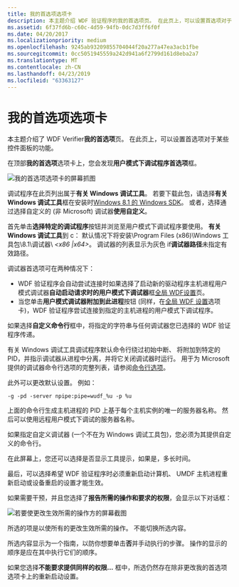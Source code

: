 ```yaml
---
title: 我的首选项选项卡
description: 本主题介绍 WDF 验证程序的我的首选项页。 在此页上，可以设置首选项对于某些控件面板的功能。
ms.assetid: 6f37fd6b-c60c-4d59-94fb-0dc7d3ff6f0f
ms.date: 04/20/2017
ms.localizationpriority: medium
ms.openlocfilehash: 9245ab93209855704044f20a277a47ea3acb1fbe
ms.sourcegitcommit: 0cc5051945559a242d941a6f2799d161d8eba2a7
ms.translationtype: MT
ms.contentlocale: zh-CN
ms.lasthandoff: 04/23/2019
ms.locfileid: "63363127"
---
```

# <a name="my-preferences-tab"></a>我的首选项选项卡


本主题介绍了 WDF Verifier**我的首选项**页。 在此页上，可以设置首选项对于某些控件面板的功能。

在顶部**我的首选项**选项卡上，您会发现**用户模式下调试程序首选项**框。

![我的首选项选项卡的屏幕抓图](images/wdfverifier-tab5.png)

调试程序在此页列出属于**有关 Windows 调试工具**。 若要下载此包，请选择**有关 Windows 调试工具**框在安装时[Windows 8.1 的 Windows SDK](https://go.microsoft.com/fwlink/p/?LinkId=733744)。 或者，选择通过选择自定义的 (非 Microsoft) 调试器**使用自定义**。

首先单击**选择特定的调试程序**按钮并浏览至用户模式下调试程序要使用。 **有关 Windows 调试工具**到 c： 默认情况下将安装\\Program Files (x86)\\Windows 工具包\\8.1\\调试器\\ *&lt;x86 |x64&gt;*。 调试器的列表显示为灰色 if**调试器路径**未指定有效路径。

调试器首选项可在两种情况下：

-   WDF 验证程序会自动尝试连接时如果选择了启动新的驱动程序主机进程用户模式调试器**自动启动请求时的用户模式下调试器**框[全局 WDF设置](global-wdf-settings-tab.md)页。
-   当您单击**用户模式调试器附加到此进程**按钮 (同样，在[全局 WDF 设置](global-wdf-settings-tab.md)选项卡)，WDF 验证程序尝试连接到指定的主机进程的用户模式下调试程序。

如果选择**自定义命令行**框中，将指定的字符串与任何调试器您已选择的 WDF 验证程序传递。

有关 Windows 调试工具调试程序默认命令行绕过初始中断、 将附加到特定的 PID，并指示调试器从进程中分离，并将它关闭调试器时运行。 用于为 Microsoft 提供的调试器命令行选项的完整列表，请参阅[命令行选项](https://msdn.microsoft.com/library/windows/hardware/ff539174)。

此外可以更改默认设置。 例如：

```
-g -pd -server npipe:pipe=wudf_%u -p %u
```

上面的命令行生成主机进程的 PID 上基于每个主机实例的唯一的服务器名称。 然后可以使用远程用户模式下调试的服务器名称。

如果指定自定义调试器 (一个不在为 Windows 调试工具包)，您必须为其提供自定义的命令行。

在此屏幕上，您还可以选择是否显示工具提示，如果是，多长时间。

最后，可以选择希望 WDF 验证程序时必须重新启动计算机、 UMDF 主机进程重新启动或设备重启的设置才能生效。

如果需要干预，并且您选择了**报告所需的操作和要求的权限**，会显示以下对话框：

![若要使更改生效所需的操作方的屏幕截图](images/wdfverifier-reboot-dialog.png)

所选的项是以使所有的更改生效所需的操作。 不能切换所选内容。

所选内容显示为一个指南，以防你想要单击**否**并手动执行的步骤。 操作的显示的顺序是应在其中执行它们的顺序。

如果您选择**不能要求提供同样的权限...** 框中，所选仍然存在除非更改我的首选项选项卡上的重新启动设置。

 

 





